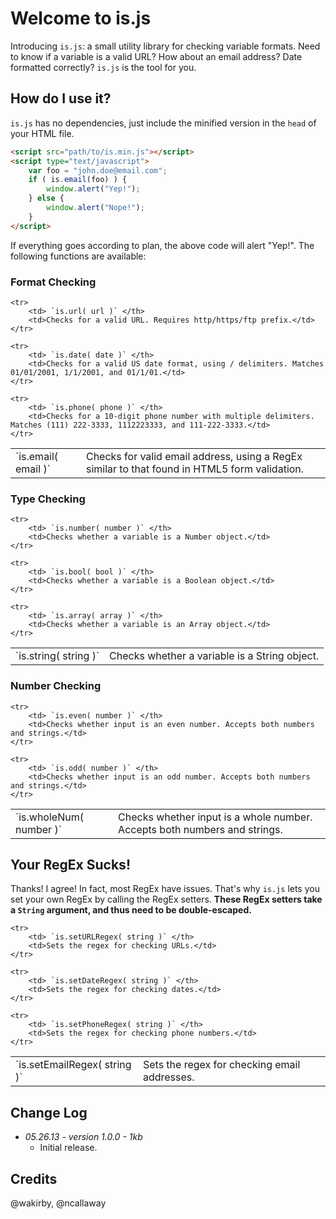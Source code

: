 # Welcome to is.js

Introducing `is.js`: a small utility library for checking variable formats. Need to know if a variable is a valid URL? How about an email address? Date formatted correctly? `is.js` is the tool for you.

## How do I use it?

`is.js` has no dependencies, just include the minified version in the `head` of your HTML file.

```html
<script src="path/to/is.min.js"></script>
<script type="text/javascript">
	var foo = "john.doe@email.com";
	if ( is.email(foo) ) {
		window.alert("Yep!");
	} else {
		window.alert("Nope!");
	}
</script>
```

If everything goes according to plan, the above code will alert "Yep!". The following functions are available:

### Format Checking

<table>
	<tr>
		<td> `is.email( email )` </th>
		<td>Checks for valid email address, using a RegEx similar to that found in HTML5 form validation.</td>
	</tr>

	<tr>
		<td> `is.url( url )` </th>
		<td>Checks for a valid URL. Requires http/https/ftp prefix.</td>
	</tr>

	<tr>
		<td> `is.date( date )` </th>
		<td>Checks for a valid US date format, using / delimiters. Matches 01/01/2001, 1/1/2001, and 01/1/01.</td>
	</tr>

	<tr>
		<td> `is.phone( phone )` </th>
		<td>Checks for a 10-digit phone number with multiple delimiters. Matches (111) 222-3333, 1112223333, and 111-222-3333.</td>
	</tr>
</table>

### Type Checking

<table>
	<tr>
		<td> `is.string( string )` </th>
		<td>Checks whether a variable is a String object.</td>
	</tr>

	<tr>
		<td> `is.number( number )` </th>
		<td>Checks whether a variable is a Number object.</td>
	</tr>

	<tr>
		<td> `is.bool( bool )` </th>
		<td>Checks whether a variable is a Boolean object.</td>
	</tr>

	<tr>
		<td> `is.array( array )` </th>
		<td>Checks whether a variable is an Array object.</td>
	</tr>
</table>

### Number Checking

<table>
	<tr>
		<td> `is.wholeNum( number )` </th>
		<td>Checks whether input is a whole number. Accepts both numbers and strings.</td>
	</tr>

	<tr>
		<td> `is.even( number )` </th>
		<td>Checks whether input is an even number. Accepts both numbers and strings.</td>
	</tr>

	<tr>
		<td> `is.odd( number )` </th>
		<td>Checks whether input is an odd number. Accepts both numbers and strings.</td>
	</tr>
</table>

## Your RegEx Sucks!

Thanks! I agree! In fact, most RegEx have issues. That's why `is.js` lets you set your own RegEx by calling the RegEx setters. **These RegEx setters take a `String` argument, and thus need to be double-escaped.**

<table>
	<tr>
		<td> `is.setEmailRegex( string )` </th>
		<td>Sets the regex for checking email addresses.</td>
	</tr>

	<tr>
		<td> `is.setURLRegex( string )` </th>
		<td>Sets the regex for checking URLs.</td>
	</tr>

	<tr>
		<td> `is.setDateRegex( string )` </th>
		<td>Sets the regex for checking dates.</td>
	</tr>

	<tr>
		<td> `is.setPhoneRegex( string )` </th>
		<td>Sets the regex for checking phone numbers.</td>
	</tr>
</table>

## Change Log

* _05.26.13 - version 1.0.0 - 1kb_
	* Initial release.

## Credits

@wakirby, @ncallaway